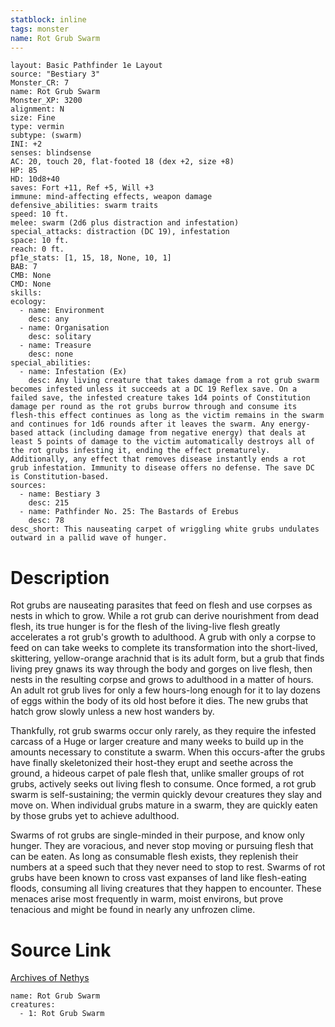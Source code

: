 ```yaml
---
statblock: inline
tags: monster
name: Rot Grub Swarm
---
```

```statblock
layout: Basic Pathfinder 1e Layout
source: "Bestiary 3"
Monster_CR: 7
name: Rot Grub Swarm
Monster_XP: 3200
alignment: N
size: Fine
type: vermin
subtype: (swarm)
INI: +2
senses: blindsense
AC: 20, touch 20, flat-footed 18 (dex +2, size +8)
HP: 85
HD: 10d8+40
saves: Fort +11, Ref +5, Will +3
immune: mind-affecting effects, weapon damage
defensive_abilities: swarm traits
speed: 10 ft.
melee: swarm (2d6 plus distraction and infestation)
special_attacks: distraction (DC 19), infestation
space: 10 ft.
reach: 0 ft.
pf1e_stats: [1, 15, 18, None, 10, 1]
BAB: 7
CMB: None
CMD: None
skills: 
ecology:
  - name: Environment
    desc: any
  - name: Organisation
    desc: solitary
  - name: Treasure
    desc: none
special_abilities:
  - name: Infestation (Ex)
    desc: Any living creature that takes damage from a rot grub swarm becomes infested unless it succeeds at a DC 19 Reflex save. On a failed save, the infested creature takes 1d4 points of Constitution damage per round as the rot grubs burrow through and consume its flesh-this effect continues as long as the victim remains in the swarm and continues for 1d6 rounds after it leaves the swarm. Any energy-based attack (including damage from negative energy) that deals at least 5 points of damage to the victim automatically destroys all of the rot grubs infesting it, ending the effect prematurely. Additionally, any effect that removes disease instantly ends a rot grub infestation. Immunity to disease offers no defense. The save DC is Constitution-based.
sources:
  - name: Bestiary 3
    desc: 215
  - name: Pathfinder No. 25: The Bastards of Erebus
    desc: 78
desc_short: This nauseating carpet of wriggling white grubs undulates outward in a pallid wave of hunger.
```
# Description
Rot grubs are nauseating parasites that feed on flesh and use corpses as nests in which to grow. While a rot grub can derive nourishment from dead flesh, its true hunger is for the flesh of the living-live flesh greatly accelerates a rot grub's growth to adulthood. A grub with only a corpse to feed on can take weeks to complete its transformation into the short-lived, skittering, yellow-orange arachnid that is its adult form, but a grub that finds living prey gnaws its way through the body and gorges on live flesh, then nests in the resulting corpse and grows to adulthood in a matter of hours. An adult rot grub lives for only a few hours-long enough for it to lay dozens of eggs within the body of its old host before it dies. The new grubs that hatch grow slowly unless a new host wanders by.

 Thankfully, rot grub swarms occur only rarely, as they require the infested carcass of a Huge or larger creature and many weeks to build up in the amounts necessary to constitute a swarm. When this occurs-after the grubs have finally skeletonized their host-they erupt and seethe across the ground, a hideous carpet of pale flesh that, unlike smaller groups of rot grubs, actively seeks out living flesh to consume. Once formed, a rot grub swarm is self-sustaining; the vermin quickly devour creatures they slay and move on. When individual grubs mature in a swarm, they are quickly eaten by those grubs yet to achieve adulthood.

 Swarms of rot grubs are single-minded in their purpose, and know only hunger. They are voracious, and never stop moving or pursuing flesh that can be eaten. As long as consumable flesh exists, they replenish their numbers at a speed such that they never need to stop to rest. Swarms of rot grubs have been known to cross vast expanses of land like flesh-eating floods, consuming all living creatures that they happen to encounter. These menaces arise most frequently in warm, moist environs, but prove tenacious and might be found in nearly any unfrozen clime.
# Source Link
[Archives of Nethys](https://aonprd.com/MonsterDisplay.aspx?ItemName=Rot%20Grub%20Swarm)
```encounter-table
name: Rot Grub Swarm
creatures:
  - 1: Rot Grub Swarm
```
